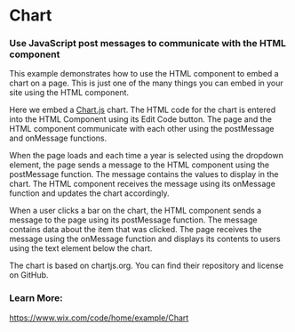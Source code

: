 # Chart
### Use JavaScript post messages to communicate with the HTML component

This example demonstrates how to use the HTML component to embed a chart on a page. This is just one of the many things you can embed in your site using the HTML component.

Here we embed a [Chart.js](https://www.chartjs.org/) chart. The HTML code for the chart is entered into the HTML Component using its Edit Code button. The page and the HTML component communicate with each other using the postMessage and onMessage functions.

When the page loads and each time a year is selected using the dropdown element, the page sends a message to the HTML component using the postMessage function. The message contains the values to display in the chart. The HTML component receives the message using its onMessage function and updates the chart accordingly.

When a user clicks a bar on the chart, the HTML component sends a message to the page using its postMessage function. The message contains data about the item that was clicked. The page receives the message using the onMessage function and displays its contents to users using the text element below the chart.

The chart is based on chartjs.org. You can find their repository and license on GitHub.

### Learn More:
https://www.wix.com/code/home/example/Chart
